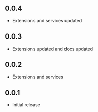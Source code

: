 ## 0.0.4
* Extensions and services updated 

## 0.0.3
* Extensions updated and docs updated

## 0.0.2
* Extensions and services

## 0.0.1
* Initial release